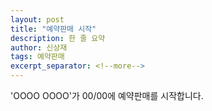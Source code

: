 ```yaml
---
layout: post
title: "예약판매 시작"
description: 한 줄 요약
author: 신상재
tags: 예약판매
excerpt_separator: <!--more-->
---
```


'OOOO OOOO'가 00/00에 예약판매를 시작합니다.
<!--more-->
